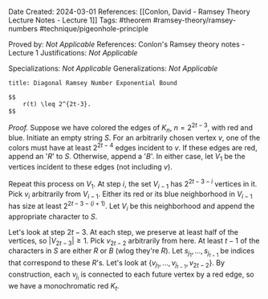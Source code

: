 Date Created: 2024-03-01
References: [[Conlon, David - Ramsey Theory Lecture Notes - Lecture 1]]
Tags: #theorem #ramsey-theory/ramsey-numbers #technique/pigeonhole-principle

Proved by: <i>Not Applicable</i>
References: Conlon's Ramsey theory notes - Lecture 1
Justifications: <i>Not Applicable</i>

Specializations: <i>Not Applicable</i>
Generalizations: <i>Not Applicable</i>

```ad-theorem
title: Diagonal Ramsey Number Exponential Bound

$$
	r(t) \leq 2^{2t-3}.
$$

```

<i>Proof.</i> Suppose we have colored the edges of $K_n$, $n = 2^{2t-3}$, with red and blue. Initiate an empty string $S$. For an arbitrarily chosen vertex $v$, one of the colors must have at least $2^{2t-4}$ edges incident to $v$. If these edges are red, append an '$R$' to $S$. Otherwise, append a '$B$'. In either case, let $V_1$ be the vertices incident to these edges (not including $v$).

Repeat this process on $V_1$. At step $i$, the set $V_{i-1}$ has $2^{2t-3-i}$ vertices in it. Pick $v_i$ arbitrarily from $V_{i-1}$. Either its red or its blue neighborhood in $V_{i-1}$ has size at least $2^{2t-3-(i+1)}$. Let $V_i$ be this neighborhood and append the appropriate character to $S$.

Let's look at step $2t-3$. At each step, we preserve at least half of the vertices, so $|V_{2t-3}| \geq 1$. Pick $v_{2t-2}$ arbitrarily from here. At least $t-1$ of the characters in $S$ are either $R$ or $B$ (wlog they're $R$). Let $s_{j_1}, \ldots, s_{j_{t-1}}$ be indices that correspond to these $R$'s. Let's look at $\{v_{j_1}, \ldots, v_{j_{t-1}}, v_{2t-2}\}$. By construction, each $v_{j_i}$ is connected to each future vertex by a red edge, so we have a monochromatic red $K_t$. 